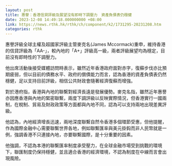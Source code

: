 ```yaml
---
layout: post
title: 惠譽：香港信貸評級及展望沒有即時下調壓力　資產負債表仍穩健
date: 2023-12-08 14:49:18.000000000 +08:00
link: https://news.rthk.hk/rthk/ch/component/k2/1731295-20231208.htm
categories: rthk
---
```


惠譽評級全球主權及超國家評級主管麥克名(James Mccormack)重申，維持香港的信貸評級為「AA-」，較內地的「A+」評級高一級，兩者評級展望均為穩定，目前沒有即時性的下調壓力。

他出席活動後接受媒體訪問時表示，雖然近年香港政府面對赤字，復蘇步伐亦比預期疲弱，但以目前的債務水平、政府的償債能力而言，認為香港的資產負債表仍然穩健，足以支持目前評級，相信公共財政會隨著經濟復蘇而增強。

對於港府指，香港與內地的聯繫對經濟長遠是發展優勢。麥克名指，雖然近年惠譽亦因應香港與內地的緊密聯繫，兩度下調評級以反映實際情況，但香港實行一國兩制，在稅制、貿易及財政政策等方面都與內地不同，認為可以支持兩地出現差異評級。

他認為，內地經濟增長迅速，兩地深度聯繫自然令香港多個環節受惠，但他提醒，作為國際金融中心需要聯繫世界各地，例如聯繫匯率與美元掛鈎而非人民幣就是一例，強調香港不只連接內地，亦要聯繫國際，是十分重要的因素。

他強調，不認為本港的聯繫匯率制度承受壓力，在全球金融市場受到挑戰的環境下，聯匯制度仍保持穩健，並且適合香港的經濟環境，不認為制度在中線而言會出現風險。
